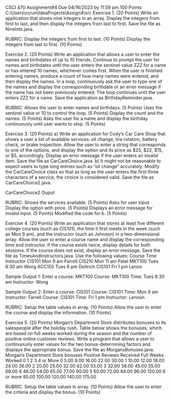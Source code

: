CSCI 470
Assignment#4 
Due 04/16/2023 by 11:59 pm
100 Points
C:\Users\ccrun\IdeaProjects\Assign4\src
Exercise 1. (20 Points)
Write an application that stores nine integers in an array. Display the integers from first to last, and then display the integers from last to first. Save the file as NineInts.java.

RUBRIC:
Display the integers from first to last. (10 Points)
Display the integers from last to first. (10 Points) 

Exercise 2. (20 Points)
Write an application that allows a user to enter the names and birthdates of up to 10 friends. Continue to prompt the user for names and birthdates until the user enters the sentinel value ZZZ for a name or has entered 10 names, whichever comes first. When the user is finished entering names, produce a count of how many names were entered, and then display the names. In a loop, continuously ask the user to type one of the names and display the corresponding birthdate or an error message if the name has not been previously entered. The loop continues until the user enters ZZZ for a name. Save the application as BirthdayReminder.java.




RUBRIC:
Allows the user to enter names and birthdays. (5 Points)
Uses the sentinel value or 10 to control the loop. (5 Points)
Display the count and the names. (5 Points)
Asks the user for a name and display the birthday continuously until user wants to stop.             (5 Points)









Exercise 3. (20 Points)
a)	Write an application for Cody’s Car Care Shop that shows a user a list of available services: oil change, tire rotation, battery check, or brake inspection. Allow the user to enter a string that corresponds to one of the options, and display the option and its price as $25, $22, $15, or $5, accordingly. Display an error message if the user enters an invalid item. Save the file as CarCareChoice.java.
b)	It might not be reasonable to expect users to type long entries such as “oil change” accurately. Modify the CarCareChoice class so that as long as the user enters the first three characters of a service, the choice is considered valid. Save the file as CarCareChoice2.java.





CarCareChoice2 Ouput



RUBRIC:
Shows the services available. (5 Points)
Asks for user input.  Display the option with price. (5 Points)
Displays an error message for invalid input. (5 Points)
Modified the code for b. (5 Points)

Exercise 4. (20 Points)
Write an application that stores at least five different college courses (such as CIS101), the time it first meets in the week (such as Mon 9 am), and the instructor (such as Johnson) in a two-dimensional array. Allow the user to enter a course name and display the corresponding time and instructor. If the course exists twice, display details for both sessions. If the course does not exist, display an error message. Save the file as TimesAndInstructors.java.
Use the following values:
Course	Time	Instructor
CIS101	Mon 9 am	Farrell
CIS210	Mon 11 am	Patel
MKT100	Tues 8:30 am	Wong
ACC150	Tues 6 pm	Deitrich
CIS101	Fri 1 pm	Lenno

Sample Output 1:
Enter a course:
MKT100
Course: MKT100 Time: Tues 8:30 am Instructor: Wong

Sample Output 2:
Enter a course:
CIS101
Course: CIS101 Time: Mon 9 am Instructor: Farrell
Course: CIS101 Time: Fri 1 pm Instructor: Lennon


RUBRIC:
Setup the table values in array. (10 Points)
Allow the user to enter the course and display the information. (10 Points)






Exercise 5. (20 Points)
Morgan’s Department Store distributes bonuses to its salespeople after the holiday rush. Table below shows the bonuses, which are based on full weeks worked during the season and the number of positive online customer reviews. Write a program that allows a user to continuously enter values for the two bonus-determining factors and displays the appropriate bonus. Save the file as MorgansBonuses.java.
Morgan’s Department Store bonuses
	Positive Reviews Received
Full Weeks Worked	0	1	2	3	4 or More
0	5.00	9.00	16.00	22.00	30.00
1	10.00	12.00	18.00	24.00	36.00
2	20.00	25.00	32.00	42.00	53.00
3	32.00	38.00	45.00	55.00	68.00
4	46.00	54.00	65.00	77.00	90.00
5	60.00	72.00	84.00	96.00	120.00
6 or more	85.00	100.00	120.00	140.00	175.00

RUBRIC:
Setup the table values in array. (10 Points)
Allow the user to enter the criteria and display the bonus. (10 Points)






